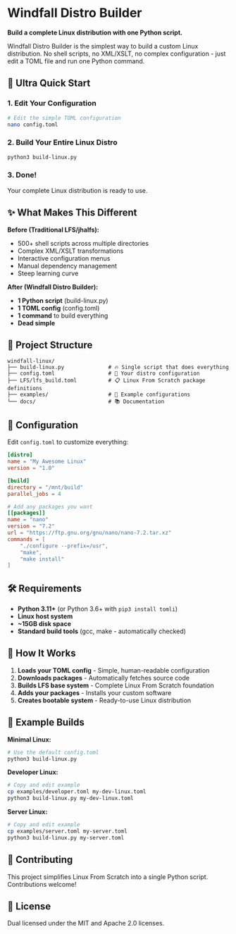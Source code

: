 # Windfall Distro Builder

**Build a complete Linux distribution with one Python script.**

Windfall Distro Builder is the simplest way to build a custom Linux distribution. No shell scripts, no XML/XSLT, no complex configuration - just edit a TOML file and run one Python command.

## 🚀 Ultra Quick Start

### 1. Edit Your Configuration
```bash
# Edit the simple TOML configuration
nano config.toml
```

### 2. Build Your Entire Linux Distro
```bash
python3 build-linux.py
```

### 3. Done!
Your complete Linux distribution is ready to use.

## ✨ What Makes This Different

**Before (Traditional LFS/jhalfs):**
- 500+ shell scripts across multiple directories
- Complex XML/XSLT transformations
- Interactive configuration menus
- Manual dependency management
- Steep learning curve

**After (Windfall Distro Builder):**
- **1 Python script** (build-linux.py)
- **1 TOML config** (config.toml)
- **1 command** to build everything
- **Dead simple**

## 📁 Project Structure

```
windfall-linux/
├── build-linux.py              # 🔥 Single script that does everything
├── config.toml                 # 📝 Your distro configuration
├── LFS/lfs_build.toml          # 📋 Linux From Scratch package definitions
├── examples/                   # 📁 Example configurations
└── docs/                       # 📚 Documentation
```

## 🔧 Configuration

Edit `config.toml` to customize everything:

```toml
[distro]
name = "My Awesome Linux"
version = "1.0"

[build]
directory = "/mnt/build"
parallel_jobs = 4

# Add any packages you want
[[packages]]
name = "nano"
version = "7.2"
url = "https://ftp.gnu.org/gnu/nano/nano-7.2.tar.xz"
commands = [
    "./configure --prefix=/usr",
    "make",
    "make install"
]
```

## 🛠️ Requirements

- **Python 3.11+** (or Python 3.6+ with `pip3 install tomli`)
- **Linux host system** 
- **~15GB disk space**
- **Standard build tools** (gcc, make - automatically checked)

## 📖 How It Works

1. **Loads your TOML config** - Simple, human-readable configuration
2. **Downloads packages** - Automatically fetches source code
3. **Builds LFS base system** - Complete Linux From Scratch foundation
4. **Adds your packages** - Installs your custom software
5. **Creates bootable system** - Ready-to-use Linux distribution

## 🎯 Example Builds

**Minimal Linux:**
```bash
# Use the default config.toml
python3 build-linux.py
```

**Developer Linux:**
```bash
# Copy and edit example
cp examples/developer.toml my-dev-linux.toml
python3 build-linux.py my-dev-linux.toml
```

**Server Linux:**
```bash
# Copy and edit example  
cp examples/server.toml my-server.toml
python3 build-linux.py my-server.toml
```

## 🤝 Contributing

This project simplifies Linux From Scratch into a single Python script. Contributions welcome!

## 📄 License

Dual licensed under the MIT and Apache 2.0 licenses.
